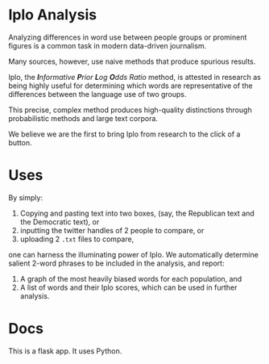 Iplo Analysis
=============

Analyzing differences in word use between people groups or prominent figures is a common task in modern data-driven journalism.

Many sources, however, use naive methods that produce spurious results.

Iplo, the ***I****nformative* ***P****rior* ***L****og* ***O****dds Ratio* method, is attested in research as being highly 
useful for determining which words are representative of the differences between the language use of two groups.

This precise, complex method produces high-quality distinctions through probabilistic methods and large text corpora.

We believe we are the first to bring Iplo from research to the click of a button.

Uses
====
By simply:

1. Copying and pasting text into two boxes, (say, the Republican text and the Democratic text), or
2. inputting the twitter handles of 2 people to compare, or
3. uploading 2 `.txt` files to compare,

one can harness the illuminating power of Iplo. We automatically determine salient 2-word phrases to be included in the analysis, and report:

1. A graph of the most heavily biased words for each population, and
2. A list of words and their Iplo scores, which can be used in further analysis.

Docs
====

This is a flask app. It uses Python.
